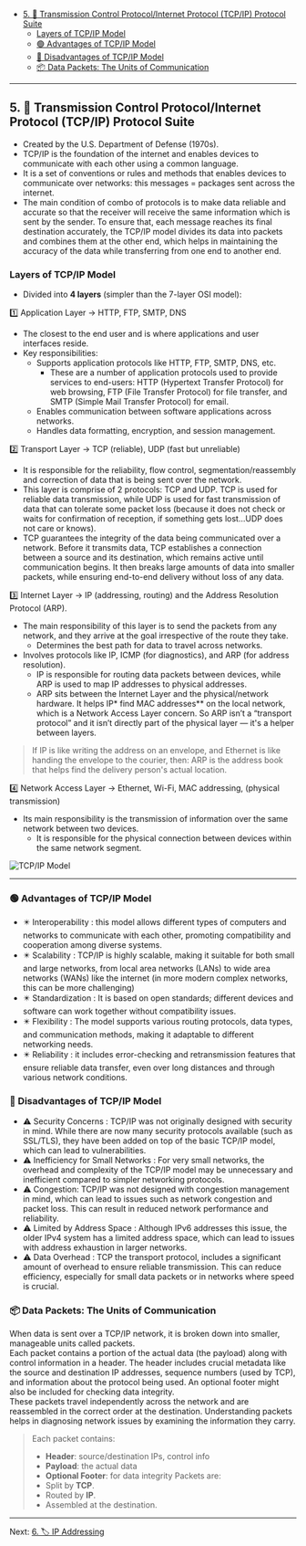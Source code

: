 - [5. 📘 Transmission Control Protocol/Internet Protocol (TCP/IP) Protocol Suite](#5--transmission-control-protocolinternet-protocol-tcpip-protocol-suite)
	- [Layers of TCP/IP Model](#layers-of-tcpip-model)
	- [🟢 Advantages of TCP/IP Model](#-advantages-of-tcpip-model)
	- [🔴 Disadvantages of TCP/IP Model](#-disadvantages-of-tcpip-model)
	- [📦 Data Packets: The Units of Communication](#-data-packets-the-units-of-communication)

---

## 5. 📘 Transmission Control Protocol/Internet Protocol (TCP/IP) Protocol Suite

- Created by the U.S. Department of Defense (1970s).
- TCP/IP is the foundation of the internet and enables devices to communicate with each other using a common language.
- It is a set of conventions or rules and methods that enables devices to communicate over networks: this messages = packages sent across the internet.
- The main condition of combo of protocols is to make data reliable and accurate so that the receiver will receive the same information which is sent by the sender. To ensure that, each message reaches its final destination accurately, the TCP/IP model divides its data into packets and combines them at the other end, which helps in maintaining the accuracy of the data while transferring from one end to another end.

### Layers of TCP/IP Model

- Divided into **4 layers** (simpler than the 7-layer OSI model):

1️⃣ Application Layer → HTTP, FTP, SMTP, DNS  


- The closest to the end user and is where applications and user interfaces reside.
- Key responsibilities:
	- Supports application protocols like HTTP, FTP, SMTP, DNS, etc.
		- These are a number of application protocols used to provide services to end-users: HTTP (Hypertext Transfer Protocol) for web browsing, FTP (File Transfer Protocol) for file transfer, and SMTP (Simple Mail Transfer Protocol) for email.
	- Enables communication between software applications across networks.
	- Handles data formatting, encryption, and session management.


2️⃣ Transport Layer → TCP (reliable), UDP (fast but unreliable)  
- It is responsible for the reliability, flow control, segmentation/reassembly and correction of data that is being sent over the network.  
- This layer is comprise of 2 protocols: TCP and UDP. TCP is used for reliable data transmission, while UDP is used for fast transmission of data that can tolerate some packet loss (because it does not check or waits for confirmation of reception, if something gets lost...UDP does not care or knows).
- TCP guarantees the integrity of the data being communicated over a network. Before it transmits data, TCP establishes a connection between a source and its destination, which remains active until communication begins. It then breaks large amounts of data into smaller packets, while ensuring end-to-end delivery without loss of any data.

3️⃣ Internet Layer → IP (addressing, routing) and the Address Resolution Protocol (ARP).
- The main responsibility of this layer is to send the packets from any network, and they arrive at the goal irrespective of the route they take.
	- Determines the best path for data to travel across networks.
- Involves protocols like IP, ICMP (for diagnostics), and ARP (for address resolution).
	- IP is responsible for routing data packets between devices, while ARP is used to map IP addresses to physical addresses.
	- ARP sits between the Internet Layer and the physical/network hardware. It helps IP* find MAC addresses** on the local network, which is a Network Access Layer concern. So ARP isn’t a “transport protocol” and it isn’t directly part of the physical layer — it's a helper between layers.
> If IP is like writing the address on an envelope, and Ethernet is like handing the envelope to the courier, then: ARP is the address book that helps find the delivery person's actual location.

4️⃣ Network Access Layer → Ethernet, Wi-Fi, MAC addressing, (physical transmission)
- Its main responsibility is the transmission of information over the same network between two devices.
	- It is responsible for the physical connection between devices within the same network segment.

![TCP/IP Model](https://media.geeksforgeeks.org/wp-content/uploads/20250503155044094249/tcp_ip-1.webp)

---

### 🟢 Advantages of TCP/IP Model
- ✴️ Interoperability : this  model allows different types of computers and networks to communicate with each other, promoting compatibility and cooperation among diverse systems.
- ✴️ Scalability : TCP/IP is highly scalable, making it suitable for both small and large networks, from local area networks (LANs) to wide area networks (WANs) like the internet (in more modern complex networks, this can be more challenging)
- ✴️ Standardization : It is based on open standards; different devices and software can work together without compatibility issues.
- ✴️ Flexibility : The model supports various routing protocols, data types, and communication methods, making it adaptable to different networking needs.
- ✴️ Reliability : it includes error-checking and retransmission features that ensure reliable data transfer, even over long distances and through various network conditions.

### 🔴 Disadvantages of TCP/IP Model
- ⚠️ Security Concerns : TCP/IP was not originally designed with security in mind. While there are now many security protocols available (such as SSL/TLS), they have been added on top of the basic TCP/IP model, which can lead to vulnerabilities.
- ⚠️ Inefficiency for Small Networks : For very small networks, the overhead and complexity of the TCP/IP model may be unnecessary and inefficient compared to simpler networking protocols.
- ⚠️ Congestion: TCP/IP was not designed with congestion management in mind, which can lead to issues such as network congestion and packet loss. This can result in reduced network performance and reliability.
- ⚠️ Limited by Address Space : Although IPv6 addresses this issue, the older IPv4 system has a limited address space, which can lead to issues with address exhaustion in larger networks.
- ⚠️ Data Overhead : TCP the transport protocol, includes a significant amount of overhead to ensure reliable transmission. This can reduce efficiency, especially for small data packets or in networks where speed is crucial.

### 📦 Data Packets: The Units of Communication
When data is sent over a TCP/IP network, it is broken down into smaller, manageable units called packets.  
Each packet contains a portion of the actual data (the payload) along with control information in a header. The header includes crucial metadata like the source and destination IP addresses, sequence numbers (used by TCP), and information about the protocol being used. An optional footer might also be included for checking data integrity.  
These packets travel independently across the network and are reassembled in the correct order at the destination. Understanding packets helps in diagnosing network issues by examining the information they carry.

> Each packet contains:
> - **Header**: source/destination IPs, control info
> - **Payload**: the actual data
> - **Optional Footer**: for data integrity
> Packets are:
> - Split by **TCP**.
> - Routed by **IP**.
> - Assembled at the destination.
---

Next:
[6. 🏷️ IP Addressing](IP.md#6--ip-addressing)